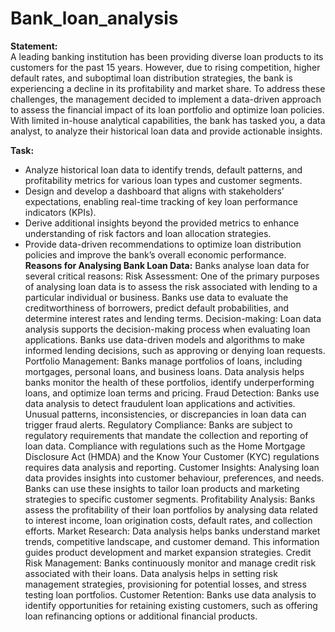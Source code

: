 # Bank_loan_analysis
**Statement:**  
A leading banking institution has been providing diverse loan products to its customers for the past 15 years. However, due to rising competition, higher default rates, and suboptimal loan distribution strategies, the bank is experiencing a decline in its profitability and market share. To address these challenges, the management decided to implement a data-driven approach to assess the financial impact of its loan portfolio and optimize loan policies. With limited in-house analytical capabilities, the bank has tasked you, a data analyst, to analyze their historical loan data and provide actionable insights.  

**Task:**  
- Analyze historical loan data to identify trends, default patterns, and profitability metrics for various loan types and customer segments.  
- Design and develop a dashboard that aligns with stakeholders’ expectations, enabling real-time tracking of key loan performance indicators (KPIs).  
- Derive additional insights beyond the provided metrics to enhance understanding of risk factors and loan allocation strategies.  
- Provide data-driven recommendations to optimize loan distribution policies and improve the bank’s overall economic performance.  
**Reasons for Analysing Bank Loan Data:**
Banks analyse loan data for several critical reasons:
Risk Assessment: One of the primary purposes of analysing loan data is to assess the risk associated with lending to a particular individual or business. Banks use data to evaluate the creditworthiness of borrowers, predict default probabilities, and determine interest rates and lending terms.
Decision-making: Loan data analysis supports the decision-making process when evaluating loan applications. Banks use data-driven models and algorithms to make informed lending decisions, such as approving or denying loan requests.
Portfolio Management: Banks manage portfolios of loans, including mortgages, personal loans, and business loans. Data analysis helps banks monitor the health of these portfolios, identify underperforming loans, and optimize loan terms and pricing.
Fraud Detection: Banks use data analysis to detect fraudulent loan applications and activities. Unusual patterns, inconsistencies, or discrepancies in loan data can trigger fraud alerts.
Regulatory Compliance: Banks are subject to regulatory requirements that mandate the collection and reporting of loan data. Compliance with regulations such as the Home Mortgage Disclosure Act (HMDA) and the Know Your Customer (KYC) regulations requires data analysis and reporting.
Customer Insights: Analysing loan data provides insights into customer behaviour, preferences, and needs. Banks can use these insights to tailor loan products and marketing strategies to specific customer segments.
Profitability Analysis: Banks assess the profitability of their loan portfolios by analysing data related to interest income, loan origination costs, default rates, and collection efforts.
Market Research: Data analysis helps banks understand market trends, competitive landscape, and customer demand. This information guides product development and market expansion strategies.
Credit Risk Management: Banks continuously monitor and manage credit risk associated with their loans. Data analysis helps in setting risk management strategies, provisioning for potential losses, and stress testing loan portfolios.
Customer Retention: Banks use data analysis to identify opportunities for retaining existing customers, such as offering loan refinancing options or additional financial products.
